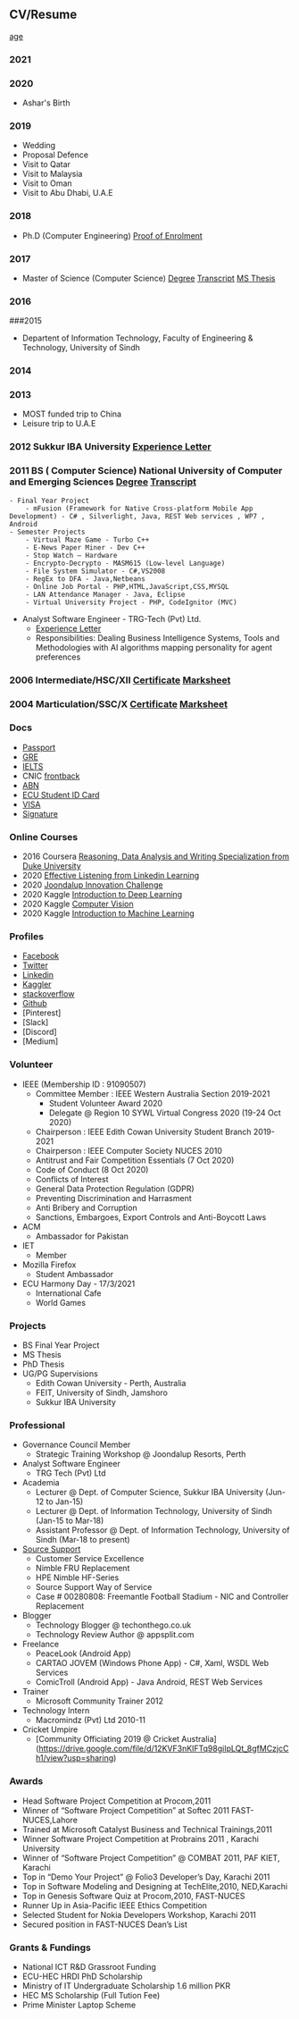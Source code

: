 ## CV/Resume

[age](https://www.calculatestuff.com/miscellaneous/age-calculator?date_of_birth=1991-12-26&age_at_date=2021-03-16) 

### 2021


### 2020
- Ashar's Birth    

### 2019

- Wedding
- Proposal Defence
- Visit to Qatar
- Visit to Malaysia
- Visit to Oman
- Visit to Abu Dhabi, U.A.E

### 2018

- Ph.D (Computer Engineering) [Proof of Enrolment](https://drive.google.com/file/d/14q1sqSdo0ZTLG1gt4VDIqkY9dHygyC1A/view?usp=sharing)

### 2017

- Master of Science (Computer Science) [Degree](https://drive.google.com/file/d/0BxOPPpbcYMwzcmVCQ2ZXekdjUlU/view?usp=sharing) [Transcript](https://drive.google.com/file/d/0BxOPPpbcYMwzRjN0Yjg4QlAyQ1E/view?usp=sharing) [MS Thesis](https://drive.google.com/file/d/1gqutvugQQ_7Iyre9__wrjfyKRx3BFXsi/view?usp=sharing)

### 2016

###2015

- Departent of Information Technology, Faculty of Engineering & Technology, University of Sindh   

### 2014

### 2013
- MOST funded trip to China 
- Leisure trip to U.A.E

### 2012 Sukkur IBA University [Experience Letter](https://drive.google.com/file/d/0BxOPPpbcYMwzTU84YnQxSXV6VHM/view?usp=sharing)

### 2011 BS ( Computer Science) National University of Computer and Emerging Sciences [Degree](https://drive.google.com/file/d/0B8CUXkXgSJnnWmEzZ1p0TzFpWEE/view?usp=sharing) [Transcript](https://drive.google.com/file/d/0B8CUXkXgSJnna3FYOHFScUVCc0E/view?usp=sharing)
	- Final Year Project
    	- mFusion (Framework for Native Cross-platform Mobile App Development) - C# , Silverlight, Java, REST Web services , WP7 , Android
	- Semester Projects
    	- Virtual Maze Game - Turbo C++
    	- E-News Paper Miner - Dev C++
    	- Stop Watch – Hardware
   		- Encrypto-Decrypto - MASM615 (Low-level Language)
    	- File System Simulator - C#,VS2008
    	- RegEx to DFA - Java,Netbeans
    	- Online Job Portal - PHP,HTML,JavaScript,CSS,MYSQL
    	- LAN Attendance Manager - Java, Eclipse
    	- Virtual University Project - PHP, CodeIgnitor (MVC)
- Analyst Software Engineer - TRG-Tech (Pvt) Ltd.
	- [Experience Letter](https://drive.google.com/file/d/0BxOPPpbcYMwzTU84YnQxSXV6VHM/view?usp=sharing)
    - Responsibilities: Dealing Business Intelligence Systems, Tools and Methodologies with AI algorithms mapping personality for agent preferences

### 2006 Intermediate/HSC/XII [Certificate](https://drive.google.com/file/d/0B8CUXkXgSJnnWXoxVEJ1cnJ1cVk/view?usp=sharing) [Marksheet](https://drive.google.com/file/d/0B8CUXkXgSJnndjhPVko1S2VJSmc/view?usp=sharing)

### 2004 Marticulation/SSC/X [Certificate](https://drive.google.com/file/d/0B8CUXkXgSJnnblFjMlVreEN5c2M/view?usp=sharing) [Marksheet](https://drive.google.com/file/d/0B8CUXkXgSJnnSVVzcXl3X3dLZXc/view?usp=sharing) 


### Docs
- [Passport](https://drive.google.com/file/d/0BxOPPpbcYMwzZzRjSkI5aHdRdE0/view?usp=sharing) 
- [GRE](https://drive.google.com/file/d/0BxOPPpbcYMwzQzFRU2xyMTlHcUE/view?usp=sharing)
- [IELTS](https://drive.google.com/file/d/0BxOPPpbcYMwzT3ExTjBzTU5XRUE/view?usp=sharing)
- CNIC [front](https://drive.google.com/file/d/0BxOPPpbcYMwzTHppQW1UYmdGYms/view?usp=sharing)[back](https://drive.google.com/file/d/0BxOPPpbcYMwzcXUtT0xjUXR1YUU/view?usp=sharing)
- [ABN](https://drive.google.com/file/d/1h8trV6EuEKs9Oia3xFB5_zdz1rxn4KY8/view?usp=sharing)
- [ECU Student ID Card](https://drive.google.com/file/d/1H_ho7uKT83nUK9IxtqS-GTeXch7G_zsf/view?usp=sharing) 
- [VISA](https://drive.google.com/file/d/1ryXxLGYP9Py1du-jFll3avkoeIQO86iR/view?usp=sharing)
- [Signature](https://drive.google.com/file/d/1GDS9rLsb9g7_ySwbebNdmmWvSruO2h7F/view?usp=sharing)

### Online Courses
- 2016 Coursera [Reasoning, Data Analysis and Writing Specialization from Duke University](https://drive.google.com/file/d/16I4Qvu8oooSm7aJF68YNeTLj7LhfXKdH/view?usp=sharing)
- 2020 [Effective Listening from Linkedin Learning](https://drive.google.com/file/d/1Y1DGxVffMDMfbtaPUe3h5PsZwutrsoho/view?usp=sharing)
- 2020 [Joondalup Innovation Challenge](https://drive.google.com/file/d/1AqRbB3zKTvQ9TZLg30opam2cZn6xubMg/view?usp=sharing) 
- 2020 Kaggle [Introduction to Deep Learning](https://drive.google.com/file/d/1EhJWsfKvimw81vfMTpAOi5GER9bm7WvZ/view?usp=sharing)
- 2020 Kaggle [Computer Vision](https://drive.google.com/file/d/1Zfw0lUxGjvL8IwAJuLhWXObkVOJU8HYj/view?usp=sharing)
- 2020 Kaggle [Introduction to Machine Learning](https://drive.google.com/file/d/1NjTEk6GK0hKmCteaBzKfem9WKjwVJiUo/view?usp=sharing) 

### Profiles
- [Facebook](facebook.com/mbshaikh)
- [Twitter](twitter.com/bilal_shaikh)
- [Linkedin](https://www.linkedin.com/in/mbshaikh/)
- [Kaggler](https://www.kaggle.com/mbilalshaikh)
- [stackoverflow](https://stackoverflow.com/users/6043982/bilal-shaikh)
- [Github](https://github.com/mbilalshaikh)
- [Pinterest]
- [Slack]
- [Discord]
- [Medium]

### Volunteer
- IEEE (Membership ID : 91090507)
	- Committee Member : IEEE Western Australia Section 2019-2021
    	- Student Volunteer Award 2020
    	- Delegate @ Region 10 SYWL Virtual Congress 2020 (19-24 Oct 2020)
	- Chairperson : IEEE Edith Cowan University Student Branch 2019-2021
	- Chairperson : IEEE Computer Society NUCES 2010
    - Antitrust and Fair Competition Essentials (7 Oct 2020)
    - Code of Conduct (8 Oct 2020)
    - Conflicts of Interest
    - General Data Protection Regulation (GDPR)
    - Preventing Discrimination and Harrasment 
    - Anti Bribery and Corruption
    - Sanctions, Embargoes, Export Controls and Anti-Boycott Laws    
- ACM 
	- Ambassador for Pakistan
- IET
	- Member
- Mozilla Firefox
	- Student Ambassador
- ECU Harmony Day - 17/3/2021
	- International Cafe
    - World Games

### Projects
- BS Final Year Project
- MS Thesis
- PhD Thesis
- UG/PG Supervisions
	- Edith Cowan University - Perth, Australia
    - FEIT, University of Sindh, Jamshoro
    - Sukkur IBA University

### Professional 
- Governance Council Member
	- Strategic Training Workshop @ Joondalup Resorts, Perth
- Analyst Software Engineer
	- TRG Tech (Pvt) Ltd
- Academia
	- Lecturer @ Dept. of Computer Science, Sukkur IBA University (Jun-12 to Jan-15)
    - Lecturer @ Dept. of Information Technology, University of Sindh (Jan-15 to Mar-18)
    - Assistant Professor @ Dept. of Information Technology, University of Sindh (Mar-18 to present)
- [Source Support](https://drive.google.com/drive/folders/1UZ78Xm94MybnytTL2tQskM5hxswgprf0?usp=sharing)
	- Customer Service Excellence
    - Nimble FRU Replacement
    - HPE Nimble HF-Series
    - Source Support Way of Service
    - Case # 00280808: Freemantle Football Stadium - NIC and Controller Replacement
- Blogger
	- Technology Blogger @ techonthego.co.uk 
    - Technology Review Author @ appsplit.com 
- Freelance
	- PeaceLook (Android App)
    - CARTAO JOVEM (Windows Phone App) - C#, Xaml, WSDL Web Services
    - ComicTroll (Android App) - Java Android, REST Web Services
- Trainer
	- Microsoft Community Trainer 2012
- Technology Intern
	- Macromindz (Pvt) Ltd 2010-11
- Cricket Umpire
	- [Community Officiating 2019 @ Cricket Australia] (https://drive.google.com/file/d/12KVF3nKIFTq98giIpLQt_8gfMCzjcCh1/view?usp=sharing)

### Awards
- Head Software Project Competition at Procom,2011
- Winner of “Software Project Competition” at Softec 2011 FAST-NUCES,Lahore
- Trained at Microsoft Catalyst Business and Technical Trainings,2011
- Winner Software Project Competition at Probrains 2011 , Karachi University
- Winner of “Software Project Competition” @ COMBAT 2011, PAF KIET, Karachi
- Top in “Demo Your Project” @ Folio3 Developer’s Day, Karachi 2011
- Top in Software Modeling and Designing at TechElite,2010, NED,Karachi
- Top in Genesis Software Quiz at Procom,2010, FAST-NUCES
- Runner Up in Asia-Pacific IEEE Ethics Competition
- Selected Student for Nokia Developers Workshop, Karachi 2011
- Secured position in FAST-NUCES Dean’s List

### Grants & Fundings
- National ICT R&D Grassroot Funding
- ECU-HEC HRDI PhD Scholarship 
- Ministry of IT Undergraduate Scholarship 1.6 million PKR
- HEC MS Scholarship (Full Tution Fee)
- Prime Minister Laptop Scheme